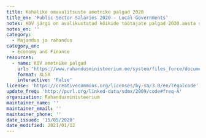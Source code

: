 ```yaml
---
title: Kohalike omavalitsuste ametnike palgad 2020
title_en: 'Public Sector Salaries 2020 - Local Governments'
notes: KOV järgi on avalikustatud kõikide töötajate palgad 2020.aasta seisu kohaselt.
notes_en: ''
category: 
  - Majandus ja rahandus
category_en: 
  - Economy and Finance
resources:
  - name: KOV ametnike palgad
    url: 'https://www.rahandusministeerium.ee/system/files_force/document_files/kov_-_pohipalgad_01.04.2020.xlsx?download=1'
    format: XLSX
    interactive: 'False'
license: 'https://creativecommons.org/licenses/by-sa/3.0/ee/legalcode'
update_freq: 'http://purl.org/linked-data/sdmx/2009/code#freq-A'
organization: Rahandusministeerium
maintainer_name: ''
maintainer_email: ''
maintainer_phone: ''
date_issued: '15/05/2020'
date_modified: 2021/01/12
---
```

